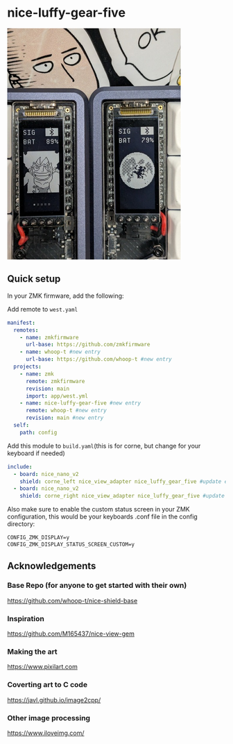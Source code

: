 # nice-luffy-gear-five

![Preview](https://github.com/whoop-t/nice-luffy-gear-five/blob/main/.github/assets/gearfive.jpg?raw=true)

## Quick setup

In your ZMK firmware, add the following:

Add remote to `west.yaml`
```yaml
manifest:
  remotes:
    - name: zmkfirmware
      url-base: https://github.com/zmkfirmware
    - name: whoop-t #new entry
      url-base: https://github.com/whoop-t #new entry
  projects:
    - name: zmk
      remote: zmkfirmware
      revision: main
      import: app/west.yml
    - name: nice-luffy-gear-five #new entry
      remote: whoop-t #new entry
      revision: main #new entry
  self:
    path: config
```

Add this module to `build.yaml`(this is for corne, but change for your keyboard if needed)
```yaml
include:
  - board: nice_nano_v2
    shield: corne_left nice_view_adapter nice_luffy_gear_five #update entry
  - board: nice_nano_v2
    shield: corne_right nice_view_adapter nice_luffy_gear_five #update entry
```

Also make sure to enable the custom status screen in your ZMK configuration, this would be your keyboards .conf file in the config directory:

```
CONFIG_ZMK_DISPLAY=y
CONFIG_ZMK_DISPLAY_STATUS_SCREEN_CUSTOM=y
```

## Acknowledgements
### Base Repo (for anyone to get started with their own)
https://github.com/whoop-t/nice-shield-base

### Inspiration
https://github.com/M165437/nice-view-gem

### Making the art
https://www.pixilart.com

### Coverting art to C code
https://javl.github.io/image2cpp/

### Other image processing
https://www.iloveimg.com/

